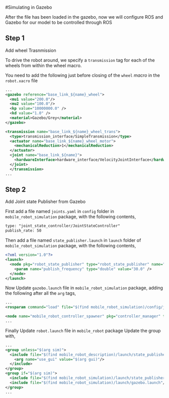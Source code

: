 #Simulating in Gazebo

After the file has been loaded in the gazebo, now we will configure ROS and Gazebo for our model to be controlled through ROS

## Step 1
Add wheel Trasnmission

To drive the robot around, we specify a `transmission` tag for each of the wheels from within the wheel macro.

You need to add the following just before closing of the `wheel` _macro_ in the `robot.xacro` file

```xml
...
<gazebo reference="base_link_${name}_wheel">
  <mu1 value="200.0"/>
  <mu2 value="100.0"/>
  <kp value="10000000.0" />
  <kd value="1.0" />
  <material>Gazebo/Grey</material>
</gazebo>

<transmission name="base_link_${name}_wheel_trans">
  <type>transmission_interface/SimpleTransmission</type>
  <actuator name="base_link_${name}_wheel_motor">
    <mechanicalReduction>1</mechanicalReduction>
  </actuator>
  <joint name="base_link_${name}">
    <hardwareInterface>hardware_interface/VelocityJointInterface</hardwareInterface>
  </joint>
  </transmission>
...
```

## Step 2
Add Joint state Publisher from Gazebo

First add a file named `joints.yaml` in `config` folder in `mobile_robot_simulation` package, with the following contents,
```xml
type: "joint_state_controller/JointStateController"
publish_rate: 50
```

Then add a file named `state_publisher.launch` in `launch` folder of `mobile_robot_simulation` package, with the following contents,
```xml
<?xml version="1.0"?>
<launch>
  <node pkg="robot_state_publisher" type="robot_state_publisher" name="robot_pub">
    <param name="publish_frequency" type="double" value="30.0" />
  </node>
</launch>
```

Now Update `gazebo.launch` file in `mobile_robot_simulation` package,
adding the following after all the `arg` tags,

```xml
...
<rosparam command="load" file="$(find mobile_robot_simulation)/config/joints.yaml" ns="mobile_robot_joint_state_controller"/>

<node name="mobile_robot_controller_spawner" pkg="controller_manager" type="spawner" args="mobile_robot_joint_state_controller --shutdown-timeout 3"/>
...
```

Finally Update `robot.launch` file in `mobile_robot` package
Update the group with,
```xml
...
<group unless="$(arg sim)">
  <include file="$(find mobile_robot_description)/launch/state_publisher.launch">
    <arg name="use_gui" value="$(arg gui)"/>
  </include>
</group>
<group if="$(arg sim)">
  <include file="$(find mobile_robot_simulation)/launch/state_publisher.launch"/>
  <include file="$(find mobile_robot_simulation)/launch/gazebo.launch"/>
</group>
...
```
